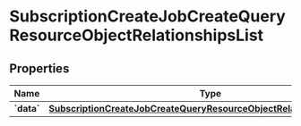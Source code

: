 
# SubscriptionCreateJobCreateQueryResourceObjectRelationshipsList

## Properties
| Name | Type | Description | Notes |
| ------------ | ------------- | ------------- | ------------- |
| **&#x60;data&#x60;** | [**SubscriptionCreateJobCreateQueryResourceObjectRelationshipsListData**](SubscriptionCreateJobCreateQueryResourceObjectRelationshipsListData.md) |  |  [optional] |



